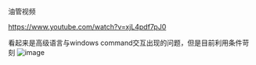 油管视频

https://www.youtube.com/watch?v=xjL4pdf7pJ0



看起来是高级语言与windows command交互出现的问题，但是目前利用条件苛刻
![image](https://github.com/ElectQ/studynote/assets/88697891/79e1babb-b57d-49bc-ae93-2aba7b243cf8)
